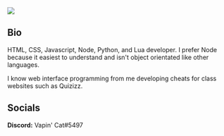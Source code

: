 <div class="container">
  <img class = "image" src="https://cdn.discordapp.com/attachments/822734941452238859/840866725503172618/ezgif.com-gif-maker_1.gif"></img>
  <div class="text">
    <h2>Bio</h2>
    <p>HTML, CSS, Javascript, Node, Python, and Lua developer. I prefer Node because it easiest to understand and isn't object orientated like other languages.</p>
    <p>I know web interface programming from me developing cheats for class websites such as Quizizz.</p>
    <h2>Socials</h2>
    <p><b>Discord:</b> Vapin' Cat#5497</p>
  </div>
</div>
